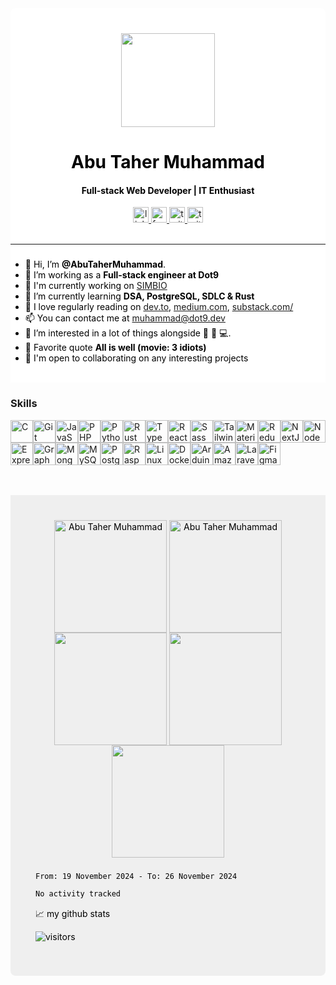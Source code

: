 <div style="background-color: white !important; border-top-left-radius: 8px; border-top-right-radius: 8px; color: black !important; padding-top: 40px">
<div align="center">
  <img height="150" src="https://camo.githubusercontent.com/62da68eb62b1e5f175f7d1f0191dd89a653d7908feb22d37d4a0ab07365d6791/68747470733a2f2f6d656469612e67697068792e636f6d2f6d656469612f4d3967624264396e6244724f5475314d71782f67697068792e676966"  />
</div>

<h1 align="center">Abu Taher Muhammad</h1>
<h4 align="center">Full-stack Web Developer | IT Enthusiast</h4>

<div align="center">
  <a href="https://www.linkedin.com/in/abutahermuhammad/" target="_blank">
    <img src="https://img.shields.io/static/v1?message=LinkedIn&logo=linkedin&label=&color=black&logoColor=white&labelColor=004182&style=for-the-badge" height="25" alt="linkedin logo"  />
  </a>
  <a href="https://www.facebook.com/abutahermuhammadh" target="_blank">
    <img src="https://img.shields.io/static/v1?message=Facebook&logo=facebook&label=&color=black&logoColor=white&labelColor=0866FF&style=for-the-badge" height="25" alt="facebook"  />
  </a>
  <a href="https://abutaher-muhammad.medium.com/" target="_blank">
    <img src="https://img.shields.io/static/v1?message=medium&logo=medium&label=&color=black&logoColor=black&labelColor=F2DA36&style=for-the-badge" height="25" alt="twitter logo"  />
  </a>
  <a href="https://www.behance.net/abut10812466" target="_blank">
    <img src="https://img.shields.io/static/v1?message=behance&logo=behance&label=&color=black&logoColor=light&labelColor=0D66D0&style=for-the-badge" height="25" alt="twitter logo"  />
  </a>
</div>

<br />
<hr/>

###

- 👋 Hi, I’m **@AbuTaherMuhammad**.
- 🔭 I’m working as a **Full-stack engineer at Dot9**
- 🚀  I'm currently working on [SIMBIO](http://simbio.dot9.dev)
- 🌱 I’m currently learning **DSA, PostgreSQL, SDLC & Rust**
- 📖 I love regularly reading on [dev.to](https://dev.to), [medium.com](https://medium.to), [substack.com/](https://substack.com)
- 📫 You can contact me at [muhammad@dot9.dev](mailto:muhammad@dot9.dev)
- 👀 I’m interested in a lot of things alongside 🤖 📖 💻.
- 💪 Favorite quote **All is well (movie: 3 idiots)**
- 🤝  I'm open to collaborating on any interesting projects

<br />
</div>

### Skills

<p align="left">
<a href="https://docs.microsoft.com/en-us/cpp/?view=msvc-170" target="_blank" rel="noreferrer"><img src="https://raw.githubusercontent.com/danielcranney/readme-generator/main/public/icons/skills/c-colored.svg" width="36" height="36" alt="C" /></a><a href="https://git-scm.com/" target="_blank" rel="noreferrer"><img src="https://raw.githubusercontent.com/danielcranney/readme-generator/main/public/icons/skills/git-colored.svg" width="36" height="36" alt="Git" /></a><a href="https://developer.mozilla.org/en-US/docs/Web/JavaScript" target="_blank" rel="noreferrer"><img src="https://raw.githubusercontent.com/danielcranney/readme-generator/main/public/icons/skills/javascript-colored.svg" width="36" height="36" alt="JavaScript" /></a><a href="https://www.php.net/" target="_blank" rel="noreferrer"><img src="https://raw.githubusercontent.com/danielcranney/readme-generator/main/public/icons/skills/php-colored.svg" width="36" height="36" alt="PHP" /></a><a href="https://www.python.org/" target="_blank" rel="noreferrer"><img src="https://raw.githubusercontent.com/danielcranney/readme-generator/main/public/icons/skills/python-colored.svg" width="36" height="36" alt="Python" /></a><a href="https://www.rust-lang.org/" target="_blank" rel="noreferrer"><img src="https://raw.githubusercontent.com/danielcranney/readme-generator/main/public/icons/skills/rust-colored.svg" width="36" height="36" alt="Rust" /></a><a href="https://www.typescriptlang.org/" target="_blank" rel="noreferrer"><img src="https://raw.githubusercontent.com/danielcranney/readme-generator/main/public/icons/skills/typescript-colored.svg" width="36" height="36" alt="TypeScript" /></a><a href="https://reactjs.org/" target="_blank" rel="noreferrer"><img src="https://raw.githubusercontent.com/danielcranney/readme-generator/main/public/icons/skills/react-colored.svg" width="36" height="36" alt="React" /></a><a href="https://sass-lang.com/" target="_blank" rel="noreferrer"><img src="https://raw.githubusercontent.com/danielcranney/readme-generator/main/public/icons/skills/sass-colored.svg" width="36" height="36" alt="Sass" /></a><a href="https://tailwindcss.com/" target="_blank" rel="noreferrer"><img src="https://raw.githubusercontent.com/danielcranney/readme-generator/main/public/icons/skills/tailwindcss-colored.svg" width="36" height="36" alt="TailwindCSS" /></a><a href="https://mui.com/" target="_blank" rel="noreferrer"><img src="https://raw.githubusercontent.com/danielcranney/readme-generator/main/public/icons/skills/materialui-colored.svg" width="36" height="36" alt="Material UI" /></a><a href="https://redux.js.org/" target="_blank" rel="noreferrer"><img src="https://raw.githubusercontent.com/danielcranney/readme-generator/main/public/icons/skills/redux-colored.svg" width="36" height="36" alt="Redux" /></a><a href="https://nextjs.org/docs" target="_blank" rel="noreferrer"><img src="https://raw.githubusercontent.com/danielcranney/readme-generator/main/public/icons/skills/nextjs-colored.svg" width="36" height="36" alt="NextJs" /></a><a href="https://nodejs.org/en/" target="_blank" rel="noreferrer"><img src="https://raw.githubusercontent.com/danielcranney/readme-generator/main/public/icons/skills/nodejs-colored.svg" width="36" height="36" alt="NodeJS" /></a><a href="https://expressjs.com/" target="_blank" rel="noreferrer"><img src="https://raw.githubusercontent.com/danielcranney/readme-generator/main/public/icons/skills/express-colored.svg" width="36" height="36" alt="Express" /></a><a href="https://graphql.org/" target="_blank" rel="noreferrer"><img src="https://raw.githubusercontent.com/danielcranney/readme-generator/main/public/icons/skills/graphql-colored.svg" width="36" height="36" alt="GraphQL" /></a><a href="https://www.mongodb.com/" target="_blank" rel="noreferrer"><img src="https://raw.githubusercontent.com/danielcranney/readme-generator/main/public/icons/skills/mongodb-colored.svg" width="36" height="36" alt="MongoDB" /></a><a href="https://www.mysql.com/" target="_blank" rel="noreferrer"><img src="https://raw.githubusercontent.com/danielcranney/readme-generator/main/public/icons/skills/mysql-colored.svg" width="36" height="36" alt="MySQL" /></a><a href="https://www.postgresql.org/" target="_blank" rel="noreferrer"><img src="https://raw.githubusercontent.com/danielcranney/readme-generator/main/public/icons/skills/postgresql-colored.svg" width="36" height="36" alt="PostgreSQL" /></a><a href="https://www.raspberrypi.org/" target="_blank" rel="noreferrer"><img src="https://raw.githubusercontent.com/danielcranney/readme-generator/main/public/icons/skills/raspberrypi-colored.svg" width="36" height="36" alt="Raspberry Pi" /></a><a href="https://www.linux.org" target="_blank" rel="noreferrer"><img src="https://raw.githubusercontent.com/danielcranney/readme-generator/main/public/icons/skills/linux-colored.svg" width="36" height="36" alt="Linux" /></a><a href="https://www.docker.com/" target="_blank" rel="noreferrer"><img src="https://raw.githubusercontent.com/danielcranney/readme-generator/main/public/icons/skills/docker-colored.svg" width="36" height="36" alt="Docker" /></a><a href="https://store.arduino.cc/?gclid=Cj0KCQjw2eilBhCCARIsAG0Pf8uueBifykWcsSS4LPESeGQfxGVKJYnzV7bz471XfknQJy_1VINVWM8aAkLtEALw_wcB" target="_blank" rel="noreferrer"><img src="https://raw.githubusercontent.com/danielcranney/readme-generator/main/public/icons/skills/arduino-colored.svg" width="36" height="36" alt="Arduino" /></a><a href="https://aws.amazon.com" target="_blank" rel="noreferrer"><img src="https://raw.githubusercontent.com/danielcranney/readme-generator/main/public/icons/skills/aws-colored.svg" width="36" height="36" alt="Amazon Web Services" /></a><a href="https://laravel.com/" target="_blank" rel="noreferrer"><img src="https://raw.githubusercontent.com/danielcranney/readme-generator/main/public/icons/skills/laravel-colored.svg" width="36" height="36" alt="Laravel" /></a><a href="https://www.figma.com/" target="_blank" rel="noreferrer"><img src="https://raw.githubusercontent.com/danielcranney/readme-generator/main/public/icons/skills/figma-colored.svg" width="36" height="36" alt="Figma" /></a>
</p>
<br/>
<br/>
<div style="background-color:#efefef !important; padding: 40px; border-bottom-left-radius: 8px; border-bottom-right-radius: 8px; color: black !important; padding-top: 40px">
<div align="center">

<img align="center"  src="http://github-readme-streak-stats.herokuapp.com?user=xgovernor&theme=gotham&hide_border=true&date_format=M%20j%5B%2C%20Y%5D&hide_border=true&border_radius=8&order=3" height="180em" alt="Abu Taher Muhammad" />

  <img align="center"  src="http://github-profile-summary-cards.vercel.app/api/cards/stats?username=xgovernor&show_icons=true&include_all_commits=true&count_private=true&theme=gotham&hide_border=true&border_radius=8&order=3" height="180em" alt="Abu Taher Muhammad" />

  <img align="center" src="http://github-profile-summary-cards.vercel.app/api/cards/most-commit-language?username=xgovernor&theme=gotham&hide_border=true&border_radius=8&order=3" height="180em" />

  <img align="center" src="http://github-profile-summary-cards.vercel.app/api/cards/repos-per-language?username=xgovernor&theme=gotham&hide_border=true&border_radius=8&order=3" height="180em" />

  <img align="center" src="http://github-profile-summary-cards.vercel.app/api/cards/profile-details?username=xgovernor&theme=gotham&hide_border=true&border_radius=8&order=3" height="180em" />
</div>

###

<!--
AbuTaherMuhammad/AbuTaherMuhammad is a ✨ special ✨ repository because its `README.md` (this file) appears on your GitHub profile.
You can click the Preview link to take a look at your changes.
-->
<!--START_SECTION:waka-->

```txt
From: 19 November 2024 - To: 26 November 2024

No activity tracked
```

<!--END_SECTION:waka-->

<!-- https://github.com/abutahermuhammad/github-readme-stats -->

📈 my github stats

![visitors](https://visitor-badge.glitch.me/badge?page_id=abutahermuhammad.abutahermuhammad&left_color=green&right_color=red)

</div>
